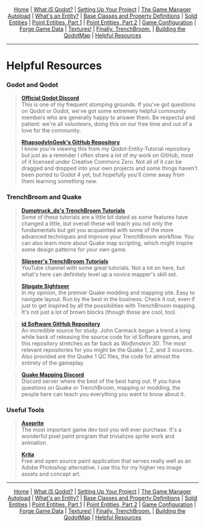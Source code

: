 <p align=center>
<a href="../readme.md">Home</a> |
<a href="qodot.md">What <i>IS</i> Qodot?</a> | 
<a href="setup.md">Setting Up Your Project</a> | 
<a href="gamemanager.md">The Game Manager Autoload</a> | 
<a href="entities.md">What's an Entity?</a> | 
<a href="baseclass.md">Base Classes and Property Definitions</a> | 
<a href="solidclass.md">Solid Entities</a> | 
<a href="pointclass.md">Point Entities, Part 1</a> | 
<a href="pointclass2.md">Point Entities, Part 2</a> | 
<a href="gameconfig.md">Game Configuration</a> | 
<a href="fgd.md">Forge Game Data</a> | 
<a href="textures.md">Textures!</a> | 
<a href="trenchbroom.md">Finally. TrenchBroom.</a> | 
<a href="qodotmap.md">Building the QodotMap</a> | 
<a href="resources.md">Helpful Resources</a>
</p>

---

# Helpful Resources

### Godot and Qodot

> [**Official Qodot Discord**](https://discord.gg/c72WBuG)<br>
This is one of my frequent stomping grounds. If you've got questions on Qodot or Godot, we've got some extremely helpful community members who are generally happy to answer them. Be respectul and patient: we're all volunteers, doing this on our free time and out of a love for the community.

> [**RhapsodyInGeek's GitHub Repository**](https://github.com/RhapsodyInGeek?tab=repositories)<br>
I know you're viewing this from my Qodot-Entity-Tutorial repository but just as a reminder I often share a lot of my work on GitHub, most of it licensed under Creative Commons Zero. Not all of it can be dragged and dropped into your own projects and some things haven't been ported to Godot 4 yet, but hopefully you'll come away from them learning something new.

### TrenchBroom and Quake

> [**Dumptruck_ds's TrenchBroom Tutorials**](https://www.youtube.com/watch?v=gONePWocbqA&list=PLgDKRPte5Y0AZ_K_PZbWbgBAEt5xf74aE)<br>
Some of these tutorials are a little bit dated as some features have changed a little, but overall these will teach you not only the fundamentals but get you acquainted with some of the more advanced techniques and improve your TrenchBroom workflow. You can also learn more about Quake map scripting, which might inspire some design patterns for your own game.

> [**Slipseer's TrenchBroom Tutorials**](https://www.youtube.com/@Slipseer)<br>
YouTube channel with some great tutorials. Not a lot on here, but what's here can definitely level up a novice mapper's skill set.

> [**Slipgate Sightseer**](https://www.slipseer.com/index.php?forums/)<br>
In my opinion, the premier Quake modding and mapping site. Easy to navigate layout. Run by the best in the business. Check it out, even if just to get inspired by all the possibilities with TrenchBroom mapping. It's not just a lot of brown blocks (though those are cool, too).

> [**id Software GitHub Repository**](https://github.com/orgs/id-Software/repositories?type=all)<br>
An incredible source for study. John Carmack began a trend a long while back of releasing the source code for id Software games, and this repository stretches as far back as _Wolfenstein 3D_. The most relevant repositories for you might be the Quake 1, 2, and 3 sources. Also provided are the Quake 1 QC files, the code for almost the entirety of the gameplay.

> [**Quake Mapping Discord**](https://discord.gg/f5Y99aM)<br>
Discord server where the best of the best hang out. If you have questions on Quake or TrenchBroom, mapping or modding, the people here can teach you everything you want to know about it.

### Useful Tools

> [**Aseprite**](https://www.aseprite.org/)<br>
The most important game dev tool you will ever purchase. It's a wonderful pixel paint program that trivializes sprite work and animation.

> [**Krita**](https://krita.org/en/)<br>
Free and open source paint application that serves really well as an Adobe Photoshop alternative. I use this for my higher res image assets and concept art.

---

<p align=center>
<a href="../readme.md">Home</a> |
<a href="qodot.md">What <i>IS</i> Qodot?</a> | 
<a href="setup.md">Setting Up Your Project</a> | 
<a href="gamemanager.md">The Game Manager Autoload</a> | 
<a href="entities.md">What's an Entity?</a> | 
<a href="baseclass.md">Base Classes and Property Definitions</a> | 
<a href="solidclass.md">Solid Entities</a> | 
<a href="pointclass.md">Point Entities, Part 1</a> | 
<a href="pointclass2.md">Point Entities, Part 2</a> | 
<a href="gameconfig.md">Game Configuration</a> | 
<a href="fgd.md">Forge Game Data</a> | 
<a href="textures.md">Textures!</a> | 
<a href="trenchbroom.md">Finally. TrenchBroom.</a> | 
<a href="qodotmap.md">Building the QodotMap</a> | 
<a href="resources.md">Helpful Resources</a>
</p>